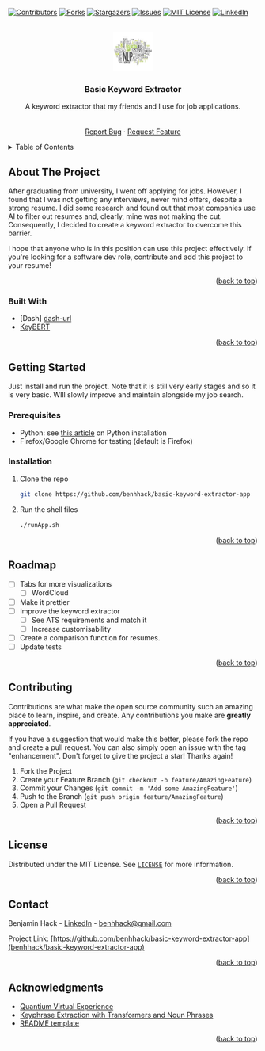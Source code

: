 <!-- See: https://github.com/othneildrew/Best-README-Template -->
<a name="readme-top"></a>


<!-- PROJECT SHIELDS -->
[![Contributors][contributors-shield]][contributors-url]
[![Forks][forks-shield]][forks-url]
[![Stargazers][stars-shield]][stars-url]
[![Issues][issues-shield]][issues-url]
[![MIT License][license-shield]][license-url]
[![LinkedIn][linkedin-shield]][linkedin-url]



<!-- PROJECT LOGO -->
<br />
<div align="center">
  <a href="https://github.com/benhhack/basic-keyword-extractor-app">
    <img src="images/logo.jpeg" alt="Logo" width="80" height="80">
  </a>

<h3 align="center">Basic Keyword Extractor</h3>

  <p align="center">
    A keyword extractor that my friends and I use for job applications.
    <br />
    <!--<a href="https://github.com/benhhack/basic-keyword-extractor-app"><strong>Explore the docs »</strong></a>-->
    <br />
    <br />
    <!--<a href="https://github.com/benhhack/basic-keyword-extractor-app">View Demo</a>-->
    <a href="https://github.com/benhhack/basic-keyword-extractor-app/issues">Report Bug</a>
    ·
    <a href="https://github.combenhhack/basic-keyword-extractor-app/issues">Request Feature</a>
  </p>
</div>


<!-- TABLE OF CONTENTS -->
<details>
  <summary>Table of Contents</summary>
  <ol>
    <li>
      <a href="#about-the-project">About The Project</a>
      <ul>
        <li><a href="#built-with">Built With</a></li>
      </ul>
    </li>
    <li>
      <a href="#getting-started">Getting Started</a>
      <ul>
        <li><a href="#prerequisites">Prerequisites</a></li>
        <li><a href="#installation">Installation</a></li>
      </ul>
    </li>
    <li><a href="#usage">Usage</a></li>
    <li><a href="#roadmap">Roadmap</a></li>
    <li><a href="#contributing">Contributing</a></li>
    <li><a href="#license">License</a></li>
    <li><a href="#contact">Contact</a></li>
    <li><a href="#acknowledgments">Acknowledgments</a></li>
  </ol>
</details>



<!-- ABOUT THE PROJECT -->
## About The Project

<!--[![Product Name Screen Shot][product-screenshot]](https://example.com)-->

After graduating from university, I went off applying for jobs. However, I found that I was not getting any interviews, never mind offers, despite a strong resume.
I did some research and found out that most companies use AI to filter out resumes and, clearly, mine was not making the cut. 
Consequently, I decided to create a keyword extractor to overcome this barrier. 

I hope that anyone who is in this position can use this project effectively. If you're looking for a software dev role, contribute and add this project to your resume!
<p align="right">(<a href="#readme-top">back to top</a>)</p>



### Built With

* [Dash] [dash-url]
* [KeyBERT](https://github.com/MaartenGr/KeyBERT#:~:text=KeyBERT%20is%20a%20minimal%20and,post%20can%20be%20found%20here)

<p align="right">(<a href="#readme-top">back to top</a>)</p>



<!-- GETTING STARTED -->
## Getting Started

Just install and run the project. Note that it is still very early stages and so it is very basic. WIll slowly improve and maintain alongside my job search.

### Prerequisites

* Python: see [this article](https://realpython.com/installing-python/) on Python installation
* Firefox/Google Chrome for testing (default is Firefox)

### Installation

1. Clone the repo
   ```sh
   git clone https://github.com/benhhack/basic-keyword-extractor-app
   ```
2. Run the shell files
   ```sh
   ./runApp.sh
   ```

<p align="right">(<a href="#readme-top">back to top</a>)</p>



<!-- USAGE EXAMPLES 
## Usage

Use this space to show useful examples of how a project can be used. Additional screenshots, code examples and demos work well in this space. You may also link to more resources.

_For more examples, please refer to the [Documentation](https://example.com)_

<p align="right">(<a href="#readme-top">back to top</a>)</p> 



<!-- ROADMAP -->
## Roadmap

- [ ] Tabs for more visualizations
  - [ ] WordCloud
- [ ] Make it prettier
- [ ] Improve the keyword extractor
  - [ ] See ATS requirements and match it
  - [ ] Increase customisability
- [ ] Create a comparison function for resumes.
- [ ] Update tests

<!-- See the [open issues][issues-url] for a full list of proposed features (and known issues). -->

<p align="right">(<a href="#readme-top">back to top</a>)</p>



<!-- CONTRIBUTING -->
## Contributing

Contributions are what make the open source community such an amazing place to learn, inspire, and create. Any contributions you make are **greatly appreciated**.

If you have a suggestion that would make this better, please fork the repo and create a pull request. You can also simply open an issue with the tag "enhancement".
Don't forget to give the project a star! Thanks again!

1. Fork the Project
2. Create your Feature Branch (`git checkout -b feature/AmazingFeature`)
3. Commit your Changes (`git commit -m 'Add some AmazingFeature'`)
4. Push to the Branch (`git push origin feature/AmazingFeature`)
5. Open a Pull Request

<p align="right">(<a href="#readme-top">back to top</a>)</p>



<!-- LICENSE -->
## License

Distributed under the MIT License. See [`LICENSE`][license-url] for more information.

<p align="right">(<a href="#readme-top">back to top</a>)</p>



<!-- CONTACT -->
## Contact

Benjamin Hack - [LinkedIn][linkedin-url] - benhhack@gmail.com

Project Link: [https://github.com/benhhack/basic-keyword-extractor-app](benhhack/basic-keyword-extractor-app)

<p align="right">(<a href="#readme-top">back to top</a>)</p>



<!-- ACKNOWLEDGMENTS -->
## Acknowledgments

* [Quantium Virtual Experience](https://www.theforage.com/virtual-internships/prototype/jhiG2W9K8KLZK8nXP/Quantium:-Software-Engineering-Virtual-Experience-Program?ref=PsadgDZ2Bnb8Z5joN)
* [Keyphrase Extraction with Transformers and Noun Phrases](https://towardsdatascience.com/enhancing-keybert-keyword-extraction-results-with-keyphrasevectorizers-3796fa93f4db)
* [README template](https://github.com/othneildrew/Best-README-Template)
<p align="right">(<a href="#readme-top">back to top</a>)</p>



<!-- MARKDOWN LINKS & IMAGES -->
<!-- https://www.markdownguide.org/basic-syntax/#reference-style-links -->
[contributors-shield]: https://img.shields.io/github/contributors/benhhack/basic-keyword-extractor-app.svg?style=for-the-badge
[contributors-url]: https://github.com/benhhack/basic-keyword-extractor-app/graphs/contributors
[forks-shield]: https://img.shields.io/github/forks/benhhack/basic-keyword-extractor-app.svg?style=for-the-badge
[forks-url]: https://github.com/benhhack/basic-keyword-extractor-app/network/members
[stars-shield]: https://img.shields.io/github/stars/benhhack/basic-keyword-extractor-app.svg?style=for-the-badge
[stars-url]: https://github.com/benhhack/basic-keyword-extractor-app/stargazers
[issues-shield]: https://img.shields.io/github/issues/benhhack/basic-keyword-extractor-app.svg?style=for-the-badge
[issues-url]: https://github.com/benhhack/basic-keyword-extractor-app/issues
[license-shield]: https://img.shields.io/github/license/benhhack/basic-keyword-extractor-app.svg?style=for-the-badge
[license-url]: https://github.com/benhhack/basic-keyword-extractor-app/blob/master/LICENSE
[linkedin-shield]: https://img.shields.io/badge/-LinkedIn-black.svg?style=for-the-badge&logo=linkedin&colorB=555
[linkedin-url]: https://linkedin.com/in/benjaminhhack
[product-screenshot]: images/screenshot.png
[dash-url]: https://plotly.com/dash/
[Next-url]: https://nextjs.org/
[React.js]: https://img.shields.io/badge/React-20232A?style=for-the-badge&logo=react&logoColor=61DAFB
[React-url]: https://reactjs.org/
[Vue.js]: https://img.shields.io/badge/Vue.js-35495E?style=for-the-badge&logo=vuedotjs&logoColor=4FC08D
[Vue-url]: https://vuejs.org/
[Angular.io]: https://img.shields.io/badge/Angular-DD0031?style=for-the-badge&logo=angular&logoColor=white
[Angular-url]: https://angular.io/
[Svelte.dev]: https://img.shields.io/badge/Svelte-4A4A55?style=for-the-badge&logo=svelte&logoColor=FF3E00
[Svelte-url]: https://svelte.dev/
[Laravel.com]: https://img.shields.io/badge/Laravel-FF2D20?style=for-the-badge&logo=laravel&logoColor=white
[Laravel-url]: https://laravel.com
[Bootstrap.com]: https://img.shields.io/badge/Bootstrap-563D7C?style=for-the-badge&logo=bootstrap&logoColor=white
[Bootstrap-url]: https://getbootstrap.com
[JQuery.com]: https://img.shields.io/badge/jQuery-0769AD?style=for-the-badge&logo=jquery&logoColor=white
[JQuery-url]: https://jquery.com 
